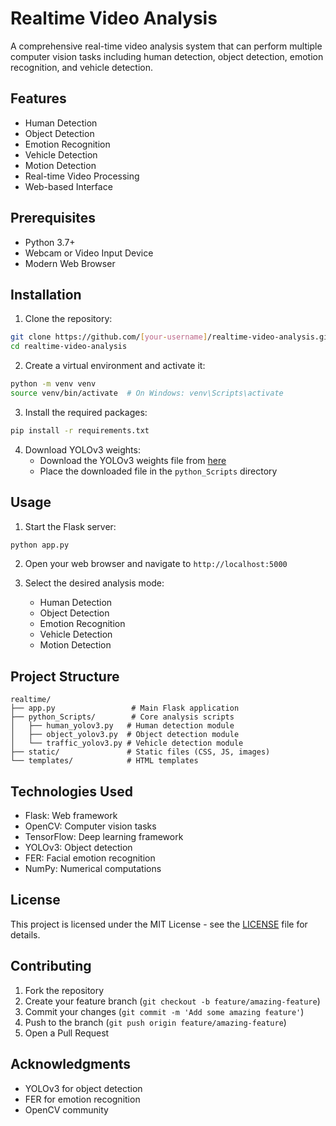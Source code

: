 # Realtime Video Analysis

A comprehensive real-time video analysis system that can perform multiple computer vision tasks including human detection, object detection, emotion recognition, and vehicle detection.

## Features

- Human Detection
- Object Detection
- Emotion Recognition
- Vehicle Detection
- Motion Detection
- Real-time Video Processing
- Web-based Interface

## Prerequisites

- Python 3.7+
- Webcam or Video Input Device
- Modern Web Browser

## Installation

1. Clone the repository:
```bash
git clone https://github.com/[your-username]/realtime-video-analysis.git
cd realtime-video-analysis
```

2. Create a virtual environment and activate it:
```bash
python -m venv venv
source venv/bin/activate  # On Windows: venv\Scripts\activate
```

3. Install the required packages:
```bash
pip install -r requirements.txt
```

4. Download YOLOv3 weights:
   - Download the YOLOv3 weights file from [here](https://pjreddie.com/media/files/yolov3.weights)
   - Place the downloaded file in the `python_Scripts` directory

## Usage

1. Start the Flask server:
```bash
python app.py
```

2. Open your web browser and navigate to `http://localhost:5000`

3. Select the desired analysis mode:
   - Human Detection
   - Object Detection
   - Emotion Recognition
   - Vehicle Detection
   - Motion Detection

## Project Structure

```
realtime/
├── app.py                 # Main Flask application
├── python_Scripts/        # Core analysis scripts
│   ├── human_yolov3.py   # Human detection module
│   ├── object_yolov3.py  # Object detection module
│   └── traffic_yolov3.py # Vehicle detection module
├── static/               # Static files (CSS, JS, images)
└── templates/            # HTML templates
```

## Technologies Used

- Flask: Web framework
- OpenCV: Computer vision tasks
- TensorFlow: Deep learning framework
- YOLOv3: Object detection
- FER: Facial emotion recognition
- NumPy: Numerical computations

## License

This project is licensed under the MIT License - see the [LICENSE](LICENSE) file for details.

## Contributing

1. Fork the repository
2. Create your feature branch (`git checkout -b feature/amazing-feature`)
3. Commit your changes (`git commit -m 'Add some amazing feature'`)
4. Push to the branch (`git push origin feature/amazing-feature`)
5. Open a Pull Request

## Acknowledgments

- YOLOv3 for object detection
- FER for emotion recognition
- OpenCV community
